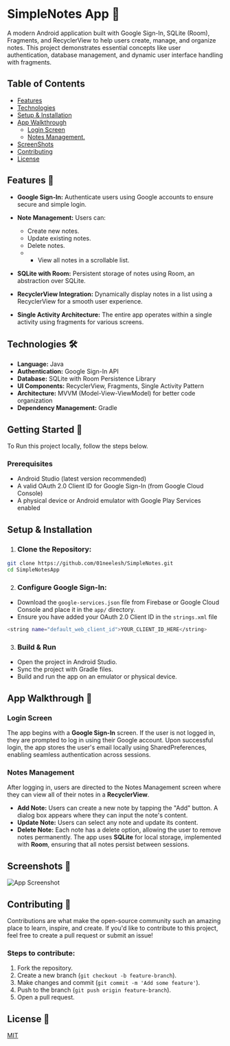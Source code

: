 
# SimpleNotes App 📝
A modern Android application built with Google Sign-In, SQLite (Room), Fragments, and RecyclerView to help users create, manage, and organize notes. This project demonstrates essential concepts like user authentication, database management, and dynamic user interface handling with fragments.

## Table of Contents
- [ Features ](#desc)
- [ Technologies ](#usage)
- [ Setup & Installation ](#setupIntallation)
- [App Walkthrough](#appWalkthrough)
    - [Login Screen   ](#login_screen)
    - [Notes Management. ](#notesMgmt)
- [ScreenShots](#screenShots)
- [Contributing ](#contributing)
- [License  ](#license)

<a name="desc"></a>
## Features 🌟
- **Google Sign-In:** Authenticate users using Google accounts to ensure secure and simple login.
- __Note Management:__ Users can: 
  * Create new notes.
  * Update existing notes.
  * Delete notes.
  * * View all notes in a scrollable list.

- **SQLite with Room:**  Persistent storage of notes using Room, an abstraction over SQLite.
- **RecyclerView Integration:** Dynamically display notes in a list using a RecyclerView for a smooth user experience.
- **Single Activity Architecture:** The entire app operates within a single activity using fragments for various screens.

<a name="setupIntallation"></a>
## Technologies 🛠️
- **Language:** Java
- **Authentication:** Google Sign-In API
- **Database:** SQLite with Room Persistence Library
- **UI Components:** RecyclerView, Fragments, Single Activity Pattern
- **Architecture:** MVVM (Model-View-ViewModel) for better code organization
- **Dependency Management:** Gradle

<a name="setupIntallation"></a>
## Getting Started 🚀

  To Run this project locally, follow the steps below.
  
 ### Prerequisites
 - Android Studio (latest version recommended)
 - A valid OAuth 2.0 Client ID for Google Sign-In (from Google Cloud Console)
- A physical device or Android emulator with Google Play Services enabled

<a name="setupIntallation"></a>
## Setup & Installation
1. ### Clone the Repository:

```bash
git clone https://github.com/01neelesh/SimpleNotes.git
cd SimpleNotesApp
```
2. ### Configure Google Sign-In:
- Download the `google-services.json` file from Firebase or Google Cloud Console and place it in the `app/` directory.
- Ensure you have added your OAuth 2.0 Client ID in the `strings.xml` file

```bash
<string name="default_web_client_id">YOUR_CLIENT_ID_HERE</string>
```

3. ### Build & Run
- Open the project in Android Studio.
- Sync the project with Gradle files.
- Build and run the app on an emulator or physical device.

<a name="appWalkthrough"></a>
## App Walkthrough 📲


<a name="login_screen"></a>
### Login Screen
The app begins with a **Google Sign-In** screen. If the user is not logged in, they are prompted to log in using their Google account. Upon successful login, the app stores the user's email locally using SharedPreferences, enabling seamless authentication across sessions.

<a name="notesMgmt"></a>
### Notes Management
After logging in, users are directed to the Notes Management screen where they can view all of their notes in a **RecyclerView**.

- **Add Note:** Users can create a new note by tapping the "Add" button. A dialog box appears where they can input the note's content.
- **Update Note:** Users can select any note and update its content.
- **Delete Note:** Each note has a delete option, allowing the user to remove notes permanently.
The app uses **SQLite** for local storage, implemented with **Room**, ensuring that all notes persist between sessions.

<a name="screenShots"></a>
## Screenshots 📸
![App Screenshot](https://i.pinimg.com/originals/bb/f1/91/bbf191f07c3d9815f28c0dd8d69c2514.jpg)

<a name="contributing"></a>
## Contributing 🤝

Contributions are what make the open-source community such an amazing place to learn, inspire, and create. If you'd like to contribute to this project, feel free to create a pull request or submit an issue!

### Steps to contribute:
1. Fork the repository.
2. Create a new branch (`git checkout -b feature-branch`).
3. Make changes and commit (`git commit -m 'Add some feature'`).
4. Push to the branch (`git push origin feature-branch`).
5. Open a pull request.

<a name="license"></a>
## License 📄

[MIT](https://choosealicense.com/licenses/mit/)

